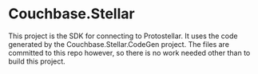 # Couchbase.Stellar

This project is the SDK for connecting to Protostellar. It uses the code generated by the Couchbase.Stellar.CodeGen project. The files are committed to this repo however, so there is no work needed other than to build this project.
